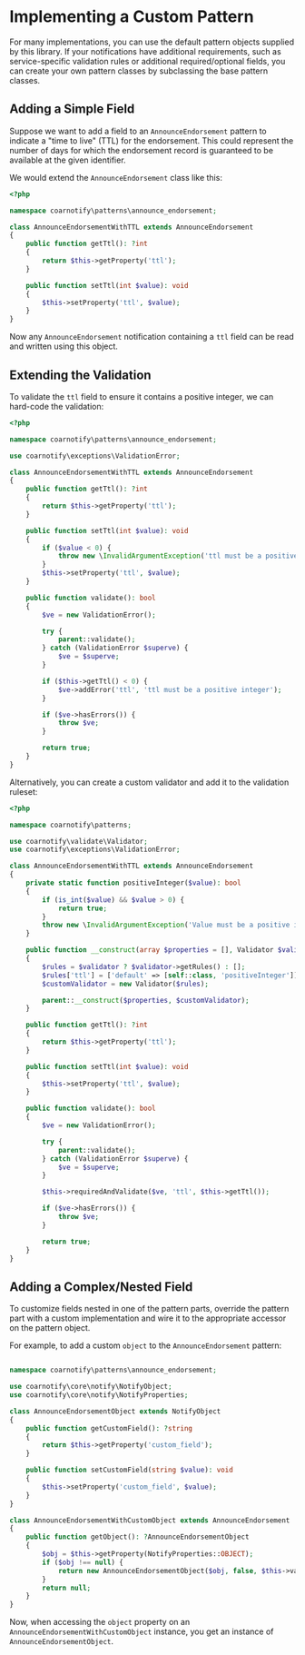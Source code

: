 # Implementing a Custom Pattern

For many implementations, you can use the default pattern objects supplied by this library. If your notifications 
have additional requirements, such as service-specific validation rules or additional required/optional fields, 
you can create your own pattern classes by subclassing the base pattern classes.

## Adding a Simple Field

Suppose we want to add a field to an `AnnounceEndorsement` pattern to indicate a "time to live" (TTL) for the 
endorsement. This could represent the number of days for which the endorsement record is guaranteed to be available at 
the given identifier.

We would extend the `AnnounceEndorsement` class like this:

```php
<?php

namespace coarnotify\patterns\announce_endorsement;

class AnnounceEndorsementWithTTL extends AnnounceEndorsement
{
    public function getTtl(): ?int
    {
        return $this->getProperty('ttl');
    }

    public function setTtl(int $value): void
    {
        $this->setProperty('ttl', $value);
    }
}
```

Now any `AnnounceEndorsement` notification containing a `ttl` field can be read and written using this object.

## Extending the Validation

To validate the `ttl` field to ensure it contains a positive integer, we can hard-code the validation:

```php
<?php

namespace coarnotify\patterns\announce_endorsement;

use coarnotify\exceptions\ValidationError;

class AnnounceEndorsementWithTTL extends AnnounceEndorsement
{
    public function getTtl(): ?int
    {
        return $this->getProperty('ttl');
    }

    public function setTtl(int $value): void
    {
        if ($value < 0) {
            throw new \InvalidArgumentException('ttl must be a positive integer');
        }
        $this->setProperty('ttl', $value);
    }

    public function validate(): bool
    {
        $ve = new ValidationError();

        try {
            parent::validate();
        } catch (ValidationError $superve) {
            $ve = $superve;
        }

        if ($this->getTtl() < 0) {
            $ve->addError('ttl', 'ttl must be a positive integer');
        }

        if ($ve->hasErrors()) {
            throw $ve;
        }

        return true;
    }
}
```

Alternatively, you can create a custom validator and add it to the validation ruleset:

```php
<?php

namespace coarnotify\patterns;

use coarnotify\validate\Validator;
use coarnotify\exceptions\ValidationError;

class AnnounceEndorsementWithTTL extends AnnounceEndorsement
{
    private static function positiveInteger($value): bool
    {
        if (is_int($value) && $value > 0) {
            return true;
        }
        throw new \InvalidArgumentException('Value must be a positive integer');
    }

    public function __construct(array $properties = [], Validator $validator = null)
    {
        $rules = $validator ? $validator->getRules() : [];
        $rules['ttl'] = ['default' => [self::class, 'positiveInteger']];
        $customValidator = new Validator($rules);

        parent::__construct($properties, $customValidator);
    }

    public function getTtl(): ?int
    {
        return $this->getProperty('ttl');
    }

    public function setTtl(int $value): void
    {
        $this->setProperty('ttl', $value);
    }

    public function validate(): bool
    {
        $ve = new ValidationError();

        try {
            parent::validate();
        } catch (ValidationError $superve) {
            $ve = $superve;
        }

        $this->requiredAndValidate($ve, 'ttl', $this->getTtl());

        if ($ve->hasErrors()) {
            throw $ve;
        }

        return true;
    }
}
```

## Adding a Complex/Nested Field

To customize fields nested in one of the pattern parts, override the pattern part with a custom implementation and 
wire it to the appropriate accessor on the pattern object.

For example, to add a custom `object` to the `AnnounceEndorsement` pattern:

```php

namespace coarnotify\patterns\announce_endorsement;

use coarnotify\core\notify\NotifyObject;
use coarnotify\core\notify\NotifyProperties;

class AnnounceEndorsementObject extends NotifyObject
{
    public function getCustomField(): ?string
    {
        return $this->getProperty('custom_field');
    }

    public function setCustomField(string $value): void
    {
        $this->setProperty('custom_field', $value);
    }
}

class AnnounceEndorsementWithCustomObject extends AnnounceEndorsement
{
    public function getObject(): ?AnnounceEndorsementObject
    {
        $obj = $this->getProperty(NotifyProperties::OBJECT);
        if ($obj !== null) {
            return new AnnounceEndorsementObject($obj, false, $this->validateProperties, $this->validators, NotifyProperties::OBJECT);
        }
        return null;
    }
}
```

Now, when accessing the `object` property on an `AnnounceEndorsementWithCustomObject` instance, you get an instance 
of `AnnounceEndorsementObject`.
